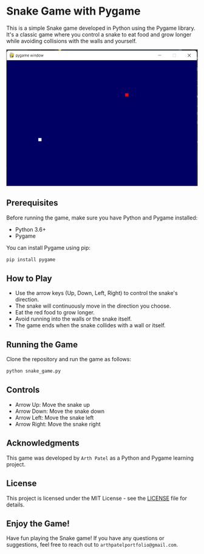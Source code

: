 
# Snake Game with Pygame

This is a simple Snake game developed in Python using the Pygame library. It's a classic game where you control a snake to eat food and grow longer while avoiding collisions with the walls and yourself.

![Game Screenshot](example1.png)

## Prerequisites

Before running the game, make sure you have Python and Pygame installed:

- Python 3.6+
- Pygame

You can install Pygame using pip:

```bash
pip install pygame
```

## How to Play

- Use the arrow keys (Up, Down, Left, Right) to control the snake's direction.
- The snake will continuously move in the direction you choose.
- Eat the red food to grow longer.
- Avoid running into the walls or the snake itself.
- The game ends when the snake collides with a wall or itself.

## Running the Game

Clone the repository and run the game as follows:

```bash
python snake_game.py
```

## Controls

- Arrow Up: Move the snake up
- Arrow Down: Move the snake down
- Arrow Left: Move the snake left
- Arrow Right: Move the snake right

## Acknowledgments

This game was developed by `Arth Patel` as a Python and Pygame learning project.

## License

This project is licensed under the MIT License - see the [LICENSE](LICENSE) file for details.

## Enjoy the Game!

Have fun playing the Snake game! If you have any questions or suggestions, feel free to reach out to `arthpatelportfolio@gmail.com`.

